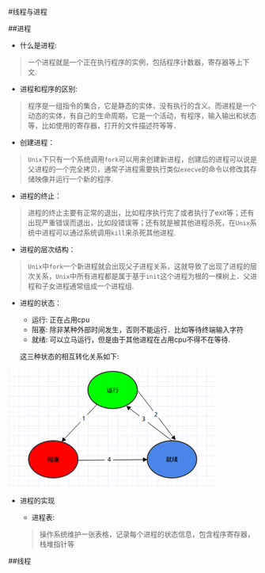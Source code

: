 #线程与进程

##进程
*	什么是进程: 

>	一个进程就是一个正在执行程序的实例，包括程序计数器，寄存器等上下文.

*	进程和程序的区别: 

>	程序是一组指令的集合，它是静态的实体，没有执行的含义。而进程是一个动态的实体，有自己的生命周期，它是一个活动，有程序，输入输出和状态等，比如使用的寄存器，打开的文件描述符等等．

*	创建进程：

>	`Unix`下只有一个系统调用`fork`可以用来创建新进程，创建后的进程可以说是父进程的一个完全拷贝，通常子进程需要执行类似`execve`的命令以修改其存储映像并运行一个新的程序.

*	进程的终止：

>	进程的终止主要有正常的退出，比如程序执行完了或者执行了exit等；还有出现严重错误而退出，比如段错误等；还有就是被其他进程杀死，在`Unix`系统中进程可以通过系统调用`kill`来杀死其他进程.

*	进程的层次结构：

>	`Unix`中`fork`一个新进程就会出现父子进程关系，这就导致了出现了进程的层次关系，`Unix`中所有进程都是属于基于`init`这个进程为根的一棵树上．父进程和子女进程通常组成一个进程组.


*	进程的状态：

	*	运行:     正在占用cpu
	*	阻塞:	除非某种外部时间发生，否则不能运行．比如等待终端输入字符
	*	就绪:	可以立马运行，但是由于其他进程在占用cpu不得不在等待.

	这三种状态的相互转化关系如下:

![ProcessStatus](image/ProcessStatus.png)

*	进程的实现
	*	进程表: 

	>	操作系统维护一张表格，记录每个进程的状态信息，包含程序寄存器，栈堆指针等

##线程
